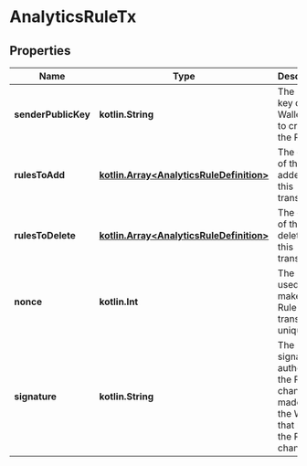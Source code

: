 
# AnalyticsRuleTx

## Properties
Name | Type | Description | Notes
------------ | ------------- | ------------- | -------------
**senderPublicKey** | **kotlin.String** | The public key of the Wallet used to create the Rule |  [optional]
**rulesToAdd** | [**kotlin.Array&lt;AnalyticsRuleDefinition&gt;**](AnalyticsRuleDefinition.md) | The details of the Rules added in this transaction |  [optional]
**rulesToDelete** | [**kotlin.Array&lt;AnalyticsRuleDefinition&gt;**](AnalyticsRuleDefinition.md) | The details of the Rules deleted in this transaction |  [optional]
**nonce** | **kotlin.Int** | The nonce used to make this Rule transaction unique |  [optional]
**signature** | **kotlin.String** | The signature authorizing the Rule changes, made by the Wallet that made the Rule changes |  [optional]



